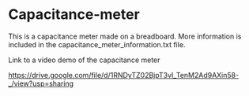 # Capacitance-meter
This is a capacitance meter made on a breadboard. More information is included in the capacitance_meter_information.txt file.  

Link to a video demo of the capacitance meter  

https://drive.google.com/file/d/1RNDyTZ02BjpT3vI_TenM2Ad9AXin58-_/view?usp=sharing
